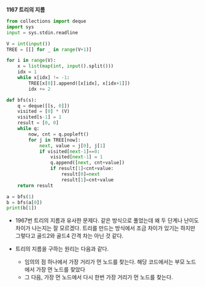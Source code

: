 __1167 트리의 지름__

```python
from collections import deque
import sys
input = sys.stdin.readline

V = int(input())
TREE = [[] for _ in range(V+1)]

for i in range(V):
    x = list(map(int, input().split()))
    idx = 1
    while x[idx] != -1:
        TREE[x[0]].append([x[idx], x[idx+1]])
        idx += 2

def bfs(s):
    q = deque([[s, 0]])
    visited = [0] * (V)
    visited[s-1] = 1
    result = [0, 0]
    while q:
        now, cnt = q.popleft()
        for j in TREE[now]:
            next, value = j[0], j[1]
            if visited[next-1]==0:
                visited[next-1] = 1
                q.append([next, cnt+value])
                if result[1]<cnt+value:
                    result[0]=next
                    result[1]=cnt+value
    return result

a = bfs(1)
b = bfs(a[0])
print(b[1])
```

- 1967번 트리의 지름과 유사한 문제다. 같은 방식으로 풀었는데 왜 두 단계나 난이도 차이가 나는지는 잘 모르겠다. 트리를 만드는 방식에서 조금 차이가 있기는 하지만 그렇다고 골드2와 골드4 간격 차는 아닌 것 같다.

- 트리의 지름을 구하는 원리는 다음과 같다.

  - 임의의 점 하나에서 가장 거리가 먼 노드를 찾는다. 해당 코드에서는 부모 노드에서 가장 먼 노드를 찾았다
  - 그 다음, 가장 먼 노드에서 다시 한번 가장 거리가 먼 노드를 찾는다.

  